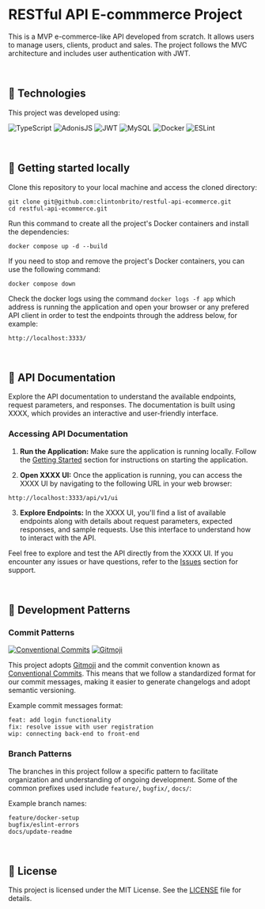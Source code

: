 # RESTful API E-commmerce Project

This is a MVP e-commerce-like API developed from scratch. It allows users to manage users, clients, product and sales. The project follows the MVC architecture and includes user authentication with JWT.

<br>

## 🧪 Technologies

This project was developed using:

  ![TypeScript](https://img.shields.io/badge/typescript-%23007ACC.svg?style=for-the-badge&logo=typescript&logoColor=white)
  ![AdonisJS](https://img.shields.io/badge/Adonis%20JS-5A45FF.svg?style=for-the-badge&logo=adonisjs&logoColor=white)
  ![JWT](https://img.shields.io/badge/JWT-000000.svg?style=for-the-badge&logo=jsonwebtokens&logoColor=white)
  ![MySQL](https://img.shields.io/badge/MySQL-005C84?style=for-the-badge&logo=mysql&logoColor=white)
  ![Docker](https://img.shields.io/badge/docker-%230db7ed.svg?style=for-the-badge&logo=docker&logoColor=white)
  ![ESLint](https://img.shields.io/badge/ESLint-4B3263?style=for-the-badge&logo=eslint&logoColor=white)

<br>

## 🚀 Getting started locally

<p style>Clone this repository to your local machine and access the cloned directory:</p>

<pre><code>git clone git@github.com:clintonbrito/restful-api-ecommerce.git
cd restful-api-ecommerce.git</code></pre>

<p>Run this command to create all the project's Docker containers and install the dependencies:</p>

<pre><code>docker compose up -d --build</code></pre>

<p>If you need to stop and remove the project's Docker containers, you can use the following command:</p>

<pre><code>docker compose down</code></pre>

Check the docker logs using the command `docker logs -f app` which address is running the application and open your browser or any prefered API client in order to test the endpoints through the address below, for example:

<pre><code>http://localhost:3333/</code></pre>

<br>

## 📖 API Documentation

Explore the API documentation to understand the available endpoints, request parameters, and responses. The documentation is built using XXXX, which provides an interactive and user-friendly interface.

### Accessing API Documentation

1. **Run the Application:**
   Make sure the application is running locally. Follow the [Getting Started](#-getting-started-locally) section for instructions on starting the application.

2. **Open XXXX UI:**
   Once the application is running, you can access the XXXX UI by navigating to the following URL in your web browser:

<pre><code>http://localhost:3333/api/v1/ui</code></pre>

3. **Explore Endpoints:**
   In the XXXX UI, you'll find a list of available endpoints along with details about request parameters, expected responses, and sample requests. Use this interface to understand how to interact with the API.

Feel free to explore and test the API directly from the XXXX UI. If you encounter any issues or have questions, refer to the [Issues](https://github.com/clintonbrito/restful-api-ecommerce/issues) section for support.

<br>

## 🎨 Development Patterns

### Commit Patterns

[![Conventional Commits](https://img.shields.io/badge/Conventional%20Commits-1.0.0-%23FE5196?logo=conventionalcommits&logoColor=white)](https://conventionalcommits.org)
<a href="https://gitmoji.dev">
  <img
    src="https://img.shields.io/badge/gitmoji-%20😜%20😍-FFDD67.svg?style=flat-square"
    alt="Gitmoji"
  />
</a>

This project adopts [Gitmoji](https://github.com/carloscuesta/gitmoji) and the commit convention known as [Conventional Commits](https://www.conventionalcommits.org/). This means that we follow a standardized format for our commit messages, making it easier to generate changelogs and adopt semantic versioning.

Example commit messages format:

<pre><code>feat: add login functionality
fix: resolve issue with user registration
wip: connecting back-end to front-end</code></pre>

### Branch Patterns

The branches in this project follow a specific pattern to facilitate organization and understanding of ongoing development. Some of the common prefixes used include `feature/`, `bugfix/`, `docs/`:

Example branch names:

<pre><code>feature/docker-setup
bugfix/eslint-errors
docs/update-readme</code></pre>

<br>

## 📝 License
This project is licensed under the MIT License. See the <a target="_blank" rel="noopener" href="https://github.com/clintonbrito/restful-api-ecommerce/blob/main/LICENSE">LICENSE</a> file for details.
